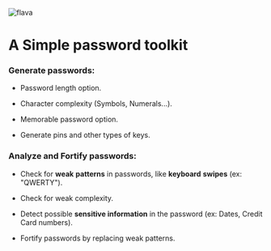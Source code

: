 ![flava](https://user-images.githubusercontent.com/29543098/169601817-2459b5a3-61a9-4e0a-a366-a81c699e7e46.png)

# A Simple password toolkit
### Generate passwords:

- Password length option.

- Character complexity (Symbols, Numerals...).

- Memorable password option.

- Generate pins and other types of keys.

### Analyze and Fortify passwords:

- Check for **weak** **patterns** in passwords, like **keyboard** **swipes** (ex: "QWERTY").

- Check for weak complexity.

- Detect possible **sensitive information** in the password (ex: Dates, Credit Card numbers).

- Fortify passwords by replacing weak patterns.





